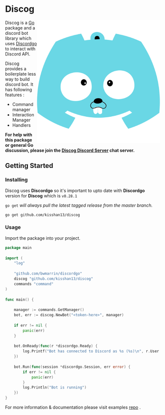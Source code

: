 # Discog

<img align="right" alt="DiscordGo logo" src="static/discog.svg" width="400">

Discog is a [Go](https://golang.org/) package and a discord bot library which uses [Discordgo](https://github.com/bwmarrin/discordgo) to interact with Discord API.

Discog provides a boilerplate less way to build discord bot. It has following features : 
* Command manager
* Interaction Manager
* Handlers

**For help with this package or general Go discussion, please join the [Discog Discord Server](https://discord.gg/golang) chat server.**

## Getting Started

### Installing

Discog uses **Discordgo** so it's important to upto date with **Discordgo** version for **Discog** which is `v0.28.1` 

`go get` *will always pull the latest tagged release from the master branch.*

```sh
go get github.com/kisshan13/discog
```

### Usage

Import the package into your project.

```go
package main

import (
	"log"

	"github.com/bwmarrin/discordgo"
	discog "github.com/kisshan13/discog"
	commands "command"
)

func main() {

	manager := commands.GetManager()
	bot, err := discog.NewBot("<token-here>", manager)

	if err != nil {
		panic(err)
	}

	bot.OnReady(func(r *discordgo.Ready) {
		log.Printf("Bot has connected to Discord as %s (%s)\n", r.User.Username, r.User.ID)
	})

	bot.Run(func(session *discordgo.Session, err error) {
		if err != nil {
			panic(err)
		}
		log.Println("Bot is running")
	})
}

```

For more information & documentation please visit examples [repo](https://github.com/kisshan13/discog-examples) . 